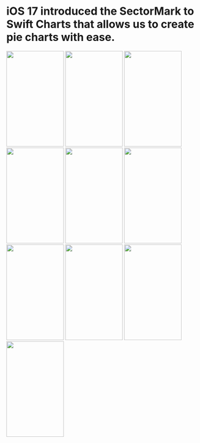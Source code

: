 iOS 17 introduced the SectorMark to Swift Charts that allows us to create pie charts with ease.
===============================================================================================

<img src="https://github.com/Elaidzha1940/PieCharts/assets/64445918/5ffea839-c123-48ce-86c2-499b6c8a6a03" width="150" height="250">
<img src="https://github.com/Elaidzha1940/PieCharts/assets/64445918/f18010ec-c930-4e3e-9d45-951f7de7d38e" width="150" height="250">
<img src="https://github.com/Elaidzha1940/PieCharts/assets/64445918/51509717-505e-4939-b802-912b84ff2ec5" width="150" height="250">
<img src="https://github.com/Elaidzha1940/PieCharts/assets/64445918/b2ffbecc-2434-40e0-ab4b-07bab7746ecc" width="150" height="250">
<img src="https://github.com/Elaidzha1940/PieCharts/assets/64445918/0f13fb0a-2d97-445f-ba4a-31750c5c2abf" width="150" height="250">
<img src="https://github.com/Elaidzha1940/PieCharts/assets/64445918/e1258f9d-4794-4e76-a4c8-870bdde88fb6" width="150" height="250">
<img src="https://github.com/Elaidzha1940/PieCharts/assets/64445918/8d7c2c27-69f4-45ab-9a91-cb4b72bf6bf4" width="150" height="250">
<img src="https://github.com/Elaidzha1940/PieCharts/assets/64445918/e1433b5e-1707-43a4-9564-8ddd7dd6edb7" width="150" height="250">
<img src="https://github.com/Elaidzha1940/PieCharts/assets/64445918/9892b134-230e-44b0-b4b2-aea68e130e6c" width="150" height="250">
<img src="https://github.com/Elaidzha1940/PieCharts/assets/64445918/c303b675-98dd-48cf-8629-475dc16e844e" width="150" height="250">
